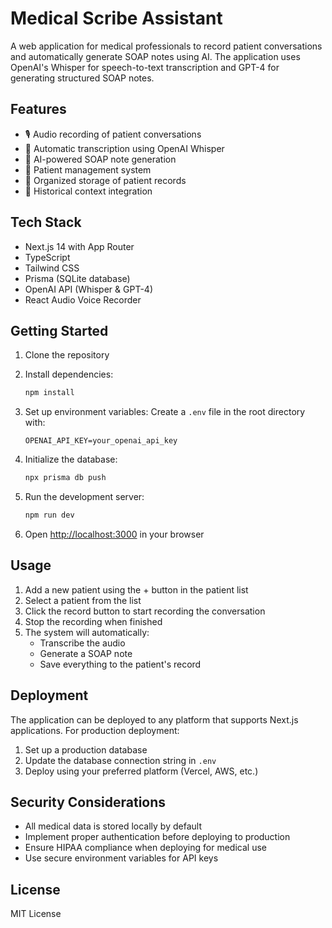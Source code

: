 # Medical Scribe Assistant

A web application for medical professionals to record patient conversations and automatically generate SOAP notes using AI. The application uses OpenAI's Whisper for speech-to-text transcription and GPT-4 for generating structured SOAP notes.

## Features

- 🎙️ Audio recording of patient conversations
- 📝 Automatic transcription using OpenAI Whisper
- 🤖 AI-powered SOAP note generation
- 👥 Patient management system
- 📁 Organized storage of patient records
- 🔄 Historical context integration

## Tech Stack

- Next.js 14 with App Router
- TypeScript
- Tailwind CSS
- Prisma (SQLite database)
- OpenAI API (Whisper & GPT-4)
- React Audio Voice Recorder

## Getting Started

1. Clone the repository
2. Install dependencies:
   ```bash
   npm install
   ```

3. Set up environment variables:
   Create a `.env` file in the root directory with:
   ```
   OPENAI_API_KEY=your_openai_api_key
   ```

4. Initialize the database:
   ```bash
   npx prisma db push
   ```

5. Run the development server:
   ```bash
   npm run dev
   ```

6. Open [http://localhost:3000](http://localhost:3000) in your browser

## Usage

1. Add a new patient using the + button in the patient list
2. Select a patient from the list
3. Click the record button to start recording the conversation
4. Stop the recording when finished
5. The system will automatically:
   - Transcribe the audio
   - Generate a SOAP note
   - Save everything to the patient's record

## Deployment

The application can be deployed to any platform that supports Next.js applications. For production deployment:

1. Set up a production database
2. Update the database connection string in `.env`
3. Deploy using your preferred platform (Vercel, AWS, etc.)

## Security Considerations

- All medical data is stored locally by default
- Implement proper authentication before deploying to production
- Ensure HIPAA compliance when deploying for medical use
- Use secure environment variables for API keys

## License

MIT License 